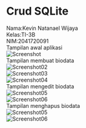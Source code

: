 # Crud SQLite
Nama:Kevin Natanael Wijaya  
Kelas:TI-3B  
NIM:2041720091  
Tampilan awal aplikasi  
![Screenshot](img/awal.jpeg)  
Tampilan membuat biodata  
![Screenshot02](img/menu.jpeg)  
![Screenshot03](img/buat.jpeg)  
![Screenshot04](img/buat1.jpeg)  
Tampilan mengedit biodata  
![Screenshot05](img/menu.jpeg)  
![Screenshot06](img/edit.jpeg)  
Tampilan menghapus biodata  
![Screenshot05](img/menu.jpeg)  
![Screenshot06](img/kosong.jpeg)  
